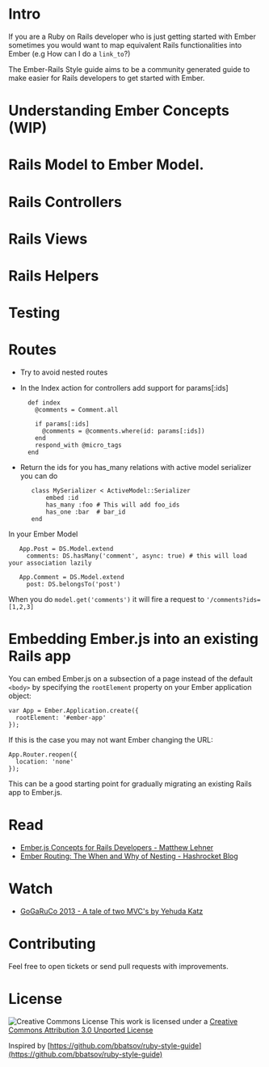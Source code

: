 # Intro
If you are a Ruby on Rails developer who is just getting started with Ember sometimes you would want to map 
equivalent Rails functionalities into Ember (e.g How can I do a `link_to`?)

The Ember-Rails Style guide aims to be a community generated guide to make easier for Rails developers to get started
with Ember.

# Understanding Ember Concepts (WIP)
# Rails Model to Ember Model.
# Rails Controllers
# Rails Views
# Rails Helpers
# Testing


# Routes
* Try to avoid nested routes
* In the Index action for  controllers add support for params[:ids]

        def index
          @comments = Comment.all

          if params[:ids]
            @comments = @comments.where(id: params[:ids])
          end
          respond_with @micro_tags
        end

* Return the ids for you has_many relations with active model serializer you can do

         class MySerializer < ActiveModel::Serializer
             embed :id
             has_many :foo # This will add foo_ids
             has_one :bar  # bar_id
         end

In your Ember Model

       App.Post = DS.Model.extend
         comments: DS.hasMany('comment', async: true) # this will load your association lazily

       App.Comment = DS.Model.extend
         post: DS.belongsTo('post')

When you do `model.get('comments')` it will fire a request to `'/comments?ids=[1,2,3]`

# Embedding Ember.js into an existing Rails app

You can embed Ember.js on a subsection of a page instead of the default `<body>` by specifying the `rootElement` property on your Ember application object:

    var App = Ember.Application.create({
      rootElement: '#ember-app'
    });
    
If this is the case you may not want Ember changing the URL:

    App.Router.reopen({
      location: 'none'
    });

This can be a good starting point for gradually migrating an existing Rails app to Ember.js.

# Read

* [Ember.js Concepts for Rails Developers - Matthew Lehner](http://matthewlehner.net/ember-js-concepts-for-rails-devs)
* [Ember Routing: The When and Why of Nesting - Hashrocket Blog](http://hashrocket.com/blog/posts/ember-routing-the-when-and-why-of-nesting)

# Watch
* [GoGaRuCo 2013 - A tale of two MVC's by Yehuda Katz](http://www.youtube.com/watch?v=s1dhXamEAKQ)


# Contributing

Feel free to open tickets or send pull requests with improvements.

# License

![Creative Commons License](http://i.creativecommons.org/l/by/3.0/88x31.png)
This work is licensed under a [Creative Commons Attribution 3.0 Unported License](http://creativecommons.org/licenses/by/3.0/deed.en_US)

Inspired by [https://github.com/bbatsov/ruby-style-guide](https://github.com/bbatsov/ruby-style-guide)
